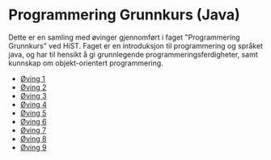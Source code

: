 # Programmering Grunnkurs (Java)
Dette er en samling med øvinger gjennomført i faget "Programmering Grunnkurs" ved HiST.
Faget er en introduksjon til programmering og språket java, og har til hensikt å gi grunnlegende programmeringsferdigheter, samt kunnskap om objekt-orientert programmering.

* [Øving 1](1)
* [Øving 2](2)
* [Øving 3](3)
* [Øving 4](4)
* [Øving 5](5)
* [Øving 6](6)
* [Øving 7](7)
* [Øving 8](8)
* [Øving 9](9)
